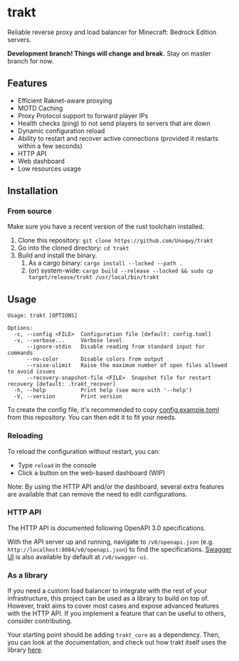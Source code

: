 # trakt

Reliable reverse proxy and load balancer for Minecraft: Bedrock Edition servers.

**Development branch! Things will change and break.** Stay on master branch for now.

## Features

- Efficient Raknet-aware proxying
- MOTD Caching
- Proxy Protocol support to forward player IPs
- Health checks (ping) to not send players to servers that are down
- Dynamic configuration reload
- Ability to restart and recover active connections (provided it restarts within a few seconds)
- HTTP API
- Web dashboard
- Low resources usage

## Installation

### From source

Make sure you have a recent version of the rust toolchain installed.

1. Clone this repository: `git clone https://github.com/Unoqwy/trakt`
2. Go into the cloned directory: `cd trakt`
3. Build and install the binary.
   1. As a cargo binary: `cargo install --locked --path .`
   2. (or) system-wide: `cargo build --release --locked && sudo cp target/release/trakt /usr/local/bin/trakt`

## Usage

```
Usage: trakt [OPTIONS]

Options:
  -c, --config <FILE>  Configuration file [default: config.toml]
  -v, --verbose...     Verbose level
      --ignore-stdin   Disable reading from standard input for commands
      --no-color       Disable colors from output
      --raise-ulimit   Raise the maximum number of open files allowed to avoid issues
      --recovery-snapshot-file <FILE>  Snapshot file for restart recovery [default: .trakt_recover]
  -h, --help           Print help (see more with '--help')
  -V, --version        Print version
```

To create the config file, it's recommended to copy [config.example.toml](./config.example.toml) from this repository. You can then edit it to fit your needs.

### Reloading

To reload the configuration without restart, you can:

- Type `reload` in the console
- Click a button on the web-based dashboard (WIP)

Note: By using the HTTP API and/or the dashboard, several extra features are available that can remove the need to edit configurations.

### HTTP API

The HTTP API is documented following OpenAPI 3.0 specifications.

With the API server up and running, navigate to `/v0/openapi.json` (e.g. `http://localhost:8084/v0/openapi.json`) to find the specifications. [Swagger UI](https://swagger.io/tools/swagger-ui/) is also available by default at `/v0/swagger-ui`.

### As a library

If you need a custom load balancer to integrate with the rest of your infrastructure, this project can be used as a library to build on top of.  
However, trakt aims to cover most cases and expose advanced features with the HTTP API. If you implement a feature that can be useful to others, consider contributing.

Your starting point should be adding `trakt_core` as a dependency. Then, you can look at the documentation, and check out how trakt itself uses the library [here](./src).
